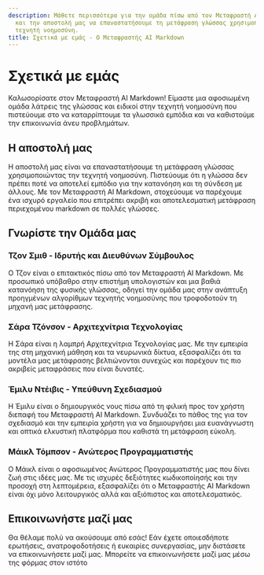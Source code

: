 ```yaml
---
description: Μάθετε περισσότερα για την ομάδα πίσω από τον Μεταφραστή AI Markdown
  και την αποστολή μας να επαναστατήσουμε τη μετάφραση γλώσσας χρησιμοποιώντας την
  τεχνητή νοημοσύνη.
title: Σχετικά με εμάς - Ο Μεταφραστής AI Markdown
---
```


# Σχετικά με εμάς

Καλωσορίσατε στον Μεταφραστή AI Markdown! Είμαστε μια αφοσιωμένη ομάδα λάτρεις της γλώσσας και ειδικοί στην τεχνητή νοημοσύνη που πιστεύουμε στο να καταρρίπτουμε τα γλωσσικά εμπόδια και να καθιστούμε την επικοινωνία άνευ προβλημάτων.

## Η αποστολή μας

Η αποστολή μας είναι να επαναστατήσουμε τη μετάφραση γλώσσας χρησιμοποιώντας την τεχνητή νοημοσύνη. Πιστεύουμε ότι η γλώσσα δεν πρέπει ποτέ να αποτελεί εμπόδιο για την κατανόηση και τη σύνδεση με άλλους. Με τον Μεταφραστή AI Markdown, στοχεύουμε να παρέχουμε ένα ισχυρό εργαλείο που επιτρέπει ακριβή και αποτελεσματική μετάφραση περιεχομένου markdown σε πολλές γλώσσες.

## Γνωρίστε την Ομάδα μας

### Τζον Σμιθ - Ιδρυτής και Διευθύνων Σύμβουλος

Ο Τζον είναι ο επιτακτικός πίσω από τον Μεταφραστή AI Markdown. Με προσωπικό υπόβαθρο στην επιστήμη υπολογιστών και μια βαθιά κατανόηση της φυσικής γλώσσας, οδηγεί την ομάδα μας στην ανάπτυξη προηγμένων αλγορίθμων τεχνητής νοημοσύνης που τροφοδοτούν τη μηχανή μας μετάφρασης.

### Σάρα Τζόνσον - Αρχιτεχνίτρια Τεχνολογίας

Η Σάρα είναι η λαμπρή Αρχιτεχνίτρια Τεχνολογίας μας. Με την εμπειρία της στη μηχανική μάθηση και τα νευρωνικά δίκτυα, εξασφαλίζει ότι τα μοντέλα μας μετάφρασης βελτιώνονται συνεχώς και παρέχουν τις πιο ακριβείς μεταφράσεις που είναι δυνατές.

### Έμιλυ Ντέιβις - Υπεύθυνη Σχεδιασμού

Η Έμιλυ είναι ο δημιουργικός νους πίσω από τη φιλική προς τον χρήστη διεπαφή του Μεταφραστή AI Markdown. Συνδυάζει το πάθος της για τον σχεδιασμό και την εμπειρία χρήστη για να δημιουργήσει μια ευανάγνωστη και οπτικά ελκυστική πλατφόρμα που καθιστά τη μετάφραση εύκολη.

### Μάικλ Τόμπσον - Ανώτερος Προγραμματιστής

Ο Μάικλ είναι ο αφοσιωμένος Ανώτερος Προγραμματιστής μας που δίνει ζωή στις ιδέες μας. Με τις ισχυρές δεξιότητες κωδικοποίησής και την προσοχή στη λεπτομέρεια, εξασφαλίζει ότι ο Μεταφραστής AI Markdown είναι όχι μόνο λειτουργικός αλλά και αξιόπιστος και αποτελεσματικός.

## Επικοινωνήστε μαζί μας

Θα θέλαμε πολύ να ακούσουμε από εσάς! Εάν έχετε οποιεσδήποτε ερωτήσεις, ανατροφοδοτήσεις ή ευκαιρίες συνεργασίας, μην διστάσετε να επικοινωνήσετε μαζί μας. Μπορείτε να επικοινωνήσετε μαζί μας μέσω της φόρμας στον ιστότο